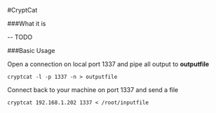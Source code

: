 #CryptCat

###What it is

-- TODO

###Basic Usage

Open a connection on local port 1337 and pipe all output to **outputfile**

    cryptcat -l -p 1337 -n > outputfile

Connect back to your machine on port 1337 and send a file

    cryptcat 192.168.1.202 1337 < /root/inputfile
